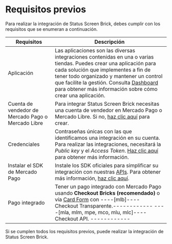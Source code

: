 # Requisitos previos 

Para realizar la integración de Status Screen Brick, debes cumplir con los requisitos que se enumeran a continuación.

| Requisitos | Descripción |
|---|---|
| Aplicación  | Las aplicaciones son las diversas integraciones contenidas en una o varias tiendas. Puedes crear una aplicación para cada solución que implementes a fin de tener todo organizado y mantener un control que facilite la gestión. Consulta [Dashboard](/developers/es/docs/checkout-bricks/additional-content/dashboard/introduction) para obtener más información sobre cómo crear una aplicación. |
| Cuenta de vendedor de Mercado Pago o Mercado Libre | Para integrar Status Screen Brick necesitas una cuenta de vendedor en Mercado Pago o Mercado Libre. Si no, [haz clic aquí](https://www.mercadopago[FAKER][URL][DOMAIN]/hub/registration/landing) para crear. | 
|Credenciales | Contraseñas únicas con las que identificamos una integración en su cuenta. Para realizar las integraciones, necesitará la _Public key_ y el _Access Token_. [Haz clic aquí](/developers/es/docs/checkout-bricks/additional-content/credentials) para obtener más información. |
| Instalar el SDK de Mercado Pago | Instale los SDK oficiales para simplificar su integración con nuestras [APIs](/developers/es/reference/payments/_payments/post). Para obtener más información, [haz clic aquí](/developers/es/docs/sdks-library/landing). |
| Pago integrado | Tener un pago integrado con Mercado Pago usando **Checkout Bricks (recomendado)** o vía [Card Form](/developers/es/docs/checkout-api/integration-configuration/card/integrate-via-cardform) con ----[mlb]---- Checkout Transparente.------------ ----[mla, mlm, mpe, mco, mlu, mlc]---- Checkout API. ------------ |

Si se cumplen todos los requisitos previos, puede realizar la integración de Status Screen Brick.